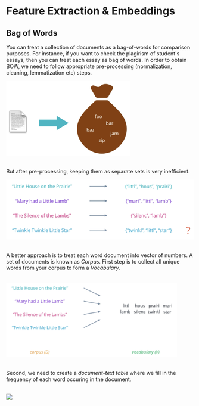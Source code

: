 # Feature Extraction & Embeddings

## Bag of Words

You can treat a collection of documents as a bag-of-words for comparison purposes. For instance, if you want to check the plagirism of student's essays, then you can treat each essay as bag of words. In order to obtain BOW, we need to follow appropriate pre-processing (normalization, cleaning, lemmatization etc) steps.<br>

<img src="./images/1. BOW.png" height="200"></img><br><br>

 But after pre-processing, keeping them as separate sets is very inefficient.<br>
 
 <img src="./images/2. text cleaning.png" height="160"></img><br><br>
 
 
A better approach is to treat each word document into vector of numbers. A set of documents is known as *Corpus*. First step is to collect all unique words from your corpus to form a *Vocabulary*.<br><br>

 <img src="./images/4. Corpus & Vocab.png" height="200"></img><br><br>


Second, we need to create a *document-text table* where we fill in the frequency of each word occuring in the document. <br><br>

<img src="./images/3. document-term matric.png" height="200"></img><br><br>


